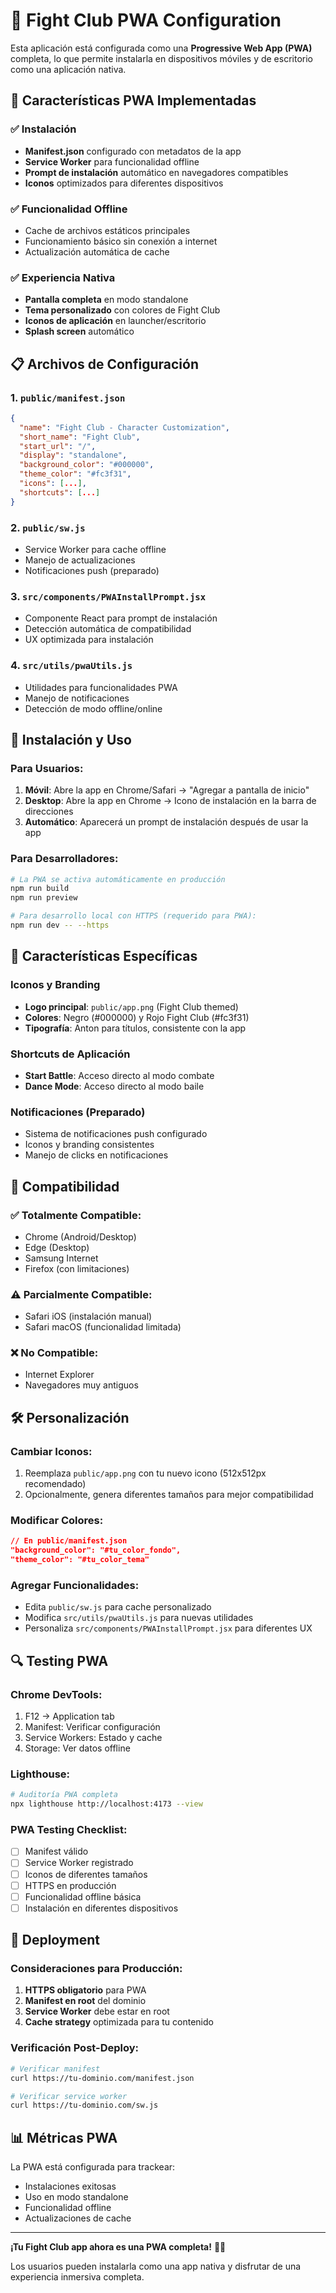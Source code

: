# 📱 Fight Club PWA Configuration

Esta aplicación está configurada como una **Progressive Web App (PWA)** completa, lo que permite instalarla en dispositivos móviles y de escritorio como una aplicación nativa.

## 🚀 Características PWA Implementadas

### ✅ Instalación
- **Manifest.json** configurado con metadatos de la app
- **Service Worker** para funcionalidad offline
- **Prompt de instalación** automático en navegadores compatibles
- **Iconos** optimizados para diferentes dispositivos

### ✅ Funcionalidad Offline
- Cache de archivos estáticos principales
- Funcionamiento básico sin conexión a internet
- Actualización automática de cache

### ✅ Experiencia Nativa
- **Pantalla completa** en modo standalone
- **Tema personalizado** con colores de Fight Club
- **Iconos de aplicación** en launcher/escritorio
- **Splash screen** automático

## 📋 Archivos de Configuración

### 1. `public/manifest.json`
```json
{
  "name": "Fight Club - Character Customization",
  "short_name": "Fight Club",
  "start_url": "/",
  "display": "standalone",
  "background_color": "#000000",
  "theme_color": "#fc3f31",
  "icons": [...],
  "shortcuts": [...]
}
```

### 2. `public/sw.js`
- Service Worker para cache offline
- Manejo de actualizaciones
- Notificaciones push (preparado)

### 3. `src/components/PWAInstallPrompt.jsx`
- Componente React para prompt de instalación
- Detección automática de compatibilidad
- UX optimizada para instalación

### 4. `src/utils/pwaUtils.js`
- Utilidades para funcionalidades PWA
- Manejo de notificaciones
- Detección de modo offline/online

## 🔧 Instalación y Uso

### Para Usuarios:
1. **Móvil**: Abre la app en Chrome/Safari → "Agregar a pantalla de inicio"
2. **Desktop**: Abre la app en Chrome → Icono de instalación en la barra de direcciones
3. **Automático**: Aparecerá un prompt de instalación después de usar la app

### Para Desarrolladores:
```bash
# La PWA se activa automáticamente en producción
npm run build
npm run preview

# Para desarrollo local con HTTPS (requerido para PWA):
npm run dev -- --https
```

## 🎯 Características Específicas

### Iconos y Branding
- **Logo principal**: `public/app.png` (Fight Club themed)
- **Colores**: Negro (#000000) y Rojo Fight Club (#fc3f31)
- **Tipografía**: Anton para títulos, consistente con la app

### Shortcuts de Aplicación
- **Start Battle**: Acceso directo al modo combate
- **Dance Mode**: Acceso directo al modo baile

### Notificaciones (Preparado)
- Sistema de notificaciones push configurado
- Iconos y branding consistentes
- Manejo de clicks en notificaciones

## 📱 Compatibilidad

### ✅ Totalmente Compatible:
- Chrome (Android/Desktop)
- Edge (Desktop)
- Samsung Internet
- Firefox (con limitaciones)

### ⚠️ Parcialmente Compatible:
- Safari iOS (instalación manual)
- Safari macOS (funcionalidad limitada)

### ❌ No Compatible:
- Internet Explorer
- Navegadores muy antiguos

## 🛠️ Personalización

### Cambiar Iconos:
1. Reemplaza `public/app.png` con tu nuevo icono (512x512px recomendado)
2. Opcionalmente, genera diferentes tamaños para mejor compatibilidad

### Modificar Colores:
```json
// En public/manifest.json
"background_color": "#tu_color_fondo",
"theme_color": "#tu_color_tema"
```

### Agregar Funcionalidades:
- Edita `public/sw.js` para cache personalizado
- Modifica `src/utils/pwaUtils.js` para nuevas utilidades
- Personaliza `src/components/PWAInstallPrompt.jsx` para diferentes UX

## 🔍 Testing PWA

### Chrome DevTools:
1. F12 → Application tab
2. Manifest: Verificar configuración
3. Service Workers: Estado y cache
4. Storage: Ver datos offline

### Lighthouse:
```bash
# Auditoría PWA completa
npx lighthouse http://localhost:4173 --view
```

### PWA Testing Checklist:
- [ ] Manifest válido
- [ ] Service Worker registrado
- [ ] Iconos de diferentes tamaños
- [ ] HTTPS en producción
- [ ] Funcionalidad offline básica
- [ ] Instalación en diferentes dispositivos

## 🚀 Deployment

### Consideraciones para Producción:
1. **HTTPS obligatorio** para PWA
2. **Manifest en root** del dominio
3. **Service Worker** debe estar en root
4. **Cache strategy** optimizada para tu contenido

### Verificación Post-Deploy:
```bash
# Verificar manifest
curl https://tu-dominio.com/manifest.json

# Verificar service worker
curl https://tu-dominio.com/sw.js
```

## 📊 Métricas PWA

La PWA está configurada para trackear:
- Instalaciones exitosas
- Uso en modo standalone
- Funcionalidad offline
- Actualizaciones de cache

---

**¡Tu Fight Club app ahora es una PWA completa!** 🥊📱

Los usuarios pueden instalarla como una app nativa y disfrutar de una experiencia inmersiva completa. 